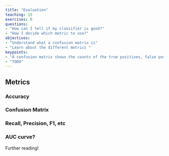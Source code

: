 ```yaml
---
title: "Evaluation"
teaching: 15
exercises: 0
questions:
- "How can I tell if my classifier is good?"
- "How I decide which metric to use?"
objectives:
- "Understand what a confusion matrix is"
- "Learn about the different metrics "
keypoints:
- "A confusion matrix shows the counts of the true positives, false positives, true negatives and false negatives that the classifier gives."
- "TODO"
---
```



## Metrics

### Accuracy

### Confusion Matrix

### Recall, Precision, F1, etc

### AUC curve?

Further reading!
